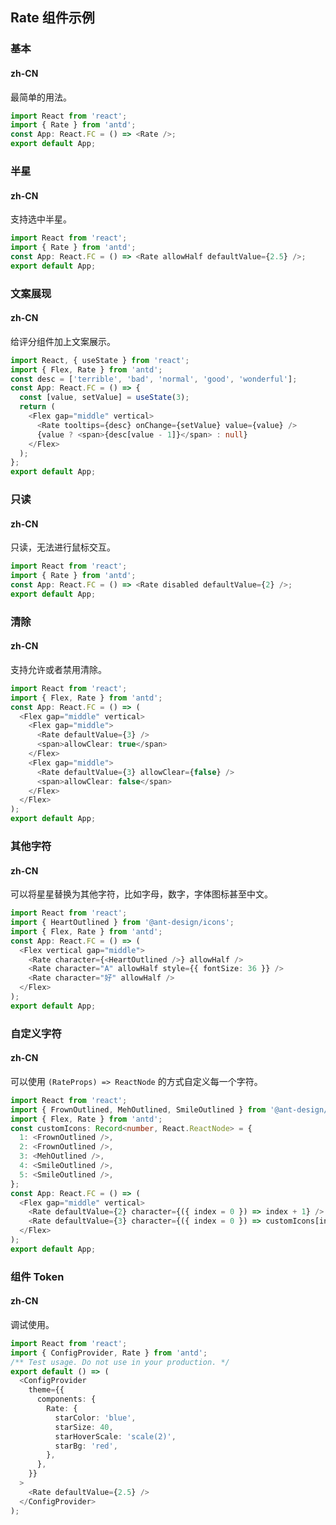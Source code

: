 ## Rate 组件示例
### 基本
#### zh-CN
最简单的用法。

```typescript
import React from 'react';
import { Rate } from 'antd';
const App: React.FC = () => <Rate />;
export default App;

```
### 半星
#### zh-CN
支持选中半星。

```typescript
import React from 'react';
import { Rate } from 'antd';
const App: React.FC = () => <Rate allowHalf defaultValue={2.5} />;
export default App;

```
### 文案展现
#### zh-CN
给评分组件加上文案展示。

```typescript
import React, { useState } from 'react';
import { Flex, Rate } from 'antd';
const desc = ['terrible', 'bad', 'normal', 'good', 'wonderful'];
const App: React.FC = () => {
  const [value, setValue] = useState(3);
  return (
    <Flex gap="middle" vertical>
      <Rate tooltips={desc} onChange={setValue} value={value} />
      {value ? <span>{desc[value - 1]}</span> : null}
    </Flex>
  );
};
export default App;

```
### 只读
#### zh-CN
只读，无法进行鼠标交互。

```typescript
import React from 'react';
import { Rate } from 'antd';
const App: React.FC = () => <Rate disabled defaultValue={2} />;
export default App;

```
### 清除
#### zh-CN
支持允许或者禁用清除。

```typescript
import React from 'react';
import { Flex, Rate } from 'antd';
const App: React.FC = () => (
  <Flex gap="middle" vertical>
    <Flex gap="middle">
      <Rate defaultValue={3} />
      <span>allowClear: true</span>
    </Flex>
    <Flex gap="middle">
      <Rate defaultValue={3} allowClear={false} />
      <span>allowClear: false</span>
    </Flex>
  </Flex>
);
export default App;

```
### 其他字符
#### zh-CN
可以将星星替换为其他字符，比如字母，数字，字体图标甚至中文。

```typescript
import React from 'react';
import { HeartOutlined } from '@ant-design/icons';
import { Flex, Rate } from 'antd';
const App: React.FC = () => (
  <Flex vertical gap="middle">
    <Rate character={<HeartOutlined />} allowHalf />
    <Rate character="A" allowHalf style={{ fontSize: 36 }} />
    <Rate character="好" allowHalf />
  </Flex>
);
export default App;

```
### 自定义字符
#### zh-CN
可以使用 `(RateProps) => ReactNode` 的方式自定义每一个字符。

```typescript
import React from 'react';
import { FrownOutlined, MehOutlined, SmileOutlined } from '@ant-design/icons';
import { Flex, Rate } from 'antd';
const customIcons: Record<number, React.ReactNode> = {
  1: <FrownOutlined />,
  2: <FrownOutlined />,
  3: <MehOutlined />,
  4: <SmileOutlined />,
  5: <SmileOutlined />,
};
const App: React.FC = () => (
  <Flex gap="middle" vertical>
    <Rate defaultValue={2} character={({ index = 0 }) => index + 1} />
    <Rate defaultValue={3} character={({ index = 0 }) => customIcons[index + 1]} />
  </Flex>
);
export default App;

```
### 组件 Token
#### zh-CN
调试使用。

```typescript
import React from 'react';
import { ConfigProvider, Rate } from 'antd';
/** Test usage. Do not use in your production. */
export default () => (
  <ConfigProvider
    theme={{
      components: {
        Rate: {
          starColor: 'blue',
          starSize: 40,
          starHoverScale: 'scale(2)',
          starBg: 'red',
        },
      },
    }}
  >
    <Rate defaultValue={2.5} />
  </ConfigProvider>
);

```

